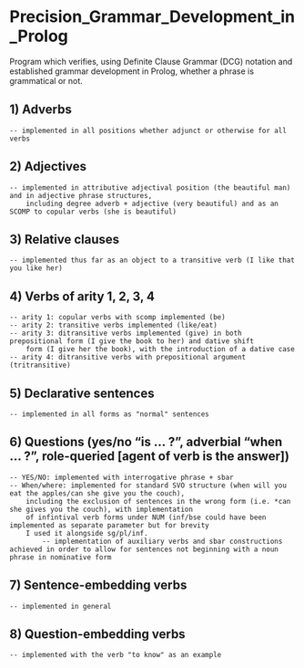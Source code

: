 # Precision_Grammar_Development_in_Prolog
Program which verifies, using Definite Clause Grammar (DCG) notation and established grammar development in Prolog, whether a phrase is grammatical or not.

## 1) Adverbs
	-- implemented in all positions whether adjunct or otherwise for all verbs
## 2) Adjectives
	-- implemented in attributive adjectival position (the beautiful man) and in adjective phrase structures,
		including degree adverb + adjective (very beautiful) and as an SCOMP to copular verbs (she is beautiful)
## 3) Relative clauses
	-- implemented thus far as an object to a transitive verb (I like that you like her)
## 4) Verbs of arity 1, 2, 3, 4 
	-- arity 1: copular verbs with scomp implemented (be)
	-- arity 2: transitive verbs implemented (like/eat)
	-- arity 3: ditransitive verbs implemented (give) in both prepositional form (I give the book to her) and dative shift
		form (I give her the book), with the introduction of a dative case
	-- arity 4: ditransitive verbs with prepositional argument (tritransitive)
## 5) Declarative sentences
	-- implemented in all forms as "normal" sentences
## 6) Questions (yes/no “is … ?”, adverbial “when … ?”, role-queried [agent of verb is the answer])
	-- YES/NO: implemented with interrogative phrase + sbar
	-- When/where: implemented for standard SVO structure (when will you eat the apples/can she give you the couch),
		including the exclusion of sentences in the wrong form (i.e. *can she gives you the couch), with implementation
		of infintival verb forms under NUM (inf/bse could have been implemented as separate parameter but for brevity
		I used it alongside sg/pl/inf.
			-- implementation of auxiliary verbs and sbar constructions achieved in order to allow for sentences not beginning with a noun phrase in nominative form
## 7) Sentence-embedding verbs
	-- implemented in general
## 8) Question-embedding verbs
	-- implemented with the verb "to know" as an example

